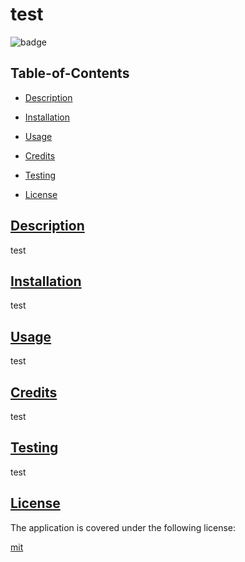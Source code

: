 
  # test

  
  ![badge](https://img.shields.io/badge/license-mit-blue)
    

  ## Table-of-Contents

  * [Description](#description)
  * [Installation](#install)
  * [Usage](#usage)
  * [Credits](#credits)
  * [Testing](#test)
  
  * [License](#license)

  ## [Description](#table-of-contents)

  test

  ## [Installation](#table-of-contents)

  test

  ## [Usage](#table-of-contents)

  test

  ## [Credits](#table-of-contents)

  test

  ## [Testing](#table-of-contents)

  test

  
  ## [License](#table-of-contents)
    
  The application is covered under the following license:
    
  
  [mit](https://choosealicense.com/licenses/mit)
    
  

